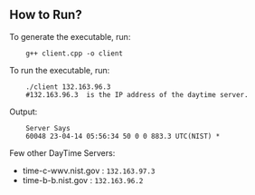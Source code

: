 ## How to Run?
To generate the executable, run:
```
    g++ client.cpp -o client
```
To run the executable, run:
```
    ./client 132.163.96.3
    #132.163.96.3  is the IP address of the daytime server.
```
Output:
```
    Server Says 
    60048 23-04-14 05:56:34 50 0 0 883.3 UTC(NIST) * 
```

Few other DayTime Servers:
- time-c-wwv.nist.gov : 	```132.163.97.3``` 
- time-b-b.nist.gov : 	```132.163.96.2```
